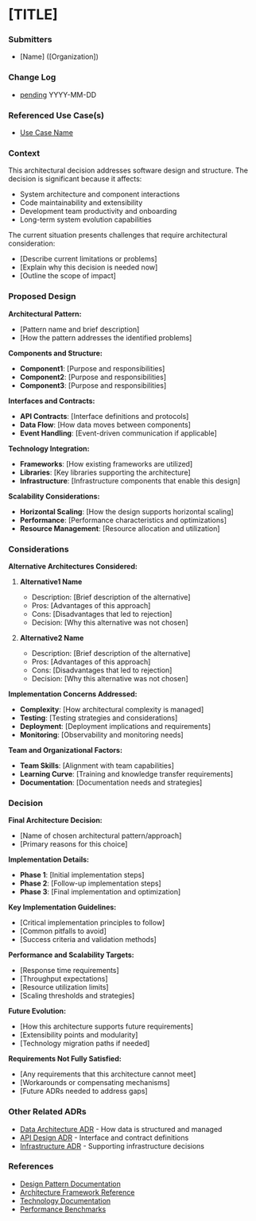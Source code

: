 # [TITLE]

### Submitters
*   [Name] ([Organization])

### Change Log
*   [pending](URL) YYYY-MM-DD

### Referenced Use Case(s)
*   [Use Case Name](URL)

### Context
This architectural decision addresses software design and structure. The decision is significant because it affects:

- System architecture and component interactions
- Code maintainability and extensibility
- Development team productivity and onboarding
- Long-term system evolution capabilities

The current situation presents challenges that require architectural consideration:
- [Describe current limitations or problems]
- [Explain why this decision is needed now]
- [Outline the scope of impact]

### Proposed Design
**Architectural Pattern:**
- [Pattern name and brief description]
- [How the pattern addresses the identified problems]

**Components and Structure:**
- **Component1**: [Purpose and responsibilities]
- **Component2**: [Purpose and responsibilities]
- **Component3**: [Purpose and responsibilities]

**Interfaces and Contracts:**
- **API Contracts**: [Interface definitions and protocols]
- **Data Flow**: [How data moves between components]
- **Event Handling**: [Event-driven communication if applicable]

**Technology Integration:**
- **Frameworks**: [How existing frameworks are utilized]
- **Libraries**: [Key libraries supporting the architecture]
- **Infrastructure**: [Infrastructure components that enable this design]

**Scalability Considerations:**
- **Horizontal Scaling**: [How the design supports horizontal scaling]
- **Performance**: [Performance characteristics and optimizations]
- **Resource Management**: [Resource allocation and utilization]

### Considerations
**Alternative Architectures Considered:**
1. **Alternative1 Name**
   - Description: [Brief description of the alternative]
   - Pros: [Advantages of this approach]
   - Cons: [Disadvantages that led to rejection]
   - Decision: [Why this alternative was not chosen]

2. **Alternative2 Name**
   - Description: [Brief description of the alternative]
   - Pros: [Advantages of this approach]
   - Cons: [Disadvantages that led to rejection]
   - Decision: [Why this alternative was not chosen]

**Implementation Concerns Addressed:**
- **Complexity**: [How architectural complexity is managed]
- **Testing**: [Testing strategies and considerations]
- **Deployment**: [Deployment implications and requirements]
- **Monitoring**: [Observability and monitoring needs]

**Team and Organizational Factors:**
- **Team Skills**: [Alignment with team capabilities]
- **Learning Curve**: [Training and knowledge transfer requirements]
- **Documentation**: [Documentation needs and strategies]

### Decision
**Final Architecture Decision:**
- [Name of chosen architectural pattern/approach]
- [Primary reasons for this choice]

**Implementation Details:**
- **Phase 1**: [Initial implementation steps]
- **Phase 2**: [Follow-up implementation steps]
- **Phase 3**: [Final implementation and optimization]

**Key Implementation Guidelines:**
- [Critical implementation principles to follow]
- [Common pitfalls to avoid]
- [Success criteria and validation methods]

**Performance and Scalability Targets:**
- [Response time requirements]
- [Throughput expectations]
- [Resource utilization limits]
- [Scaling thresholds and strategies]

**Future Evolution:**
- [How this architecture supports future requirements]
- [Extensibility points and modularity]
- [Technology migration paths if needed]

**Requirements Not Fully Satisfied:**
- [Any requirements that this architecture cannot meet]
- [Workarounds or compensating mechanisms]
- [Future ADRs needed to address gaps]

### Other Related ADRs
*   [Data Architecture ADR](URL) - How data is structured and managed
*   [API Design ADR](URL) - Interface and contract definitions
*   [Infrastructure ADR](URL) - Supporting infrastructure decisions

### References
*   [Design Pattern Documentation](URL)
*   [Architecture Framework Reference](URL)
*   [Technology Documentation](URL)
*   [Performance Benchmarks](URL)